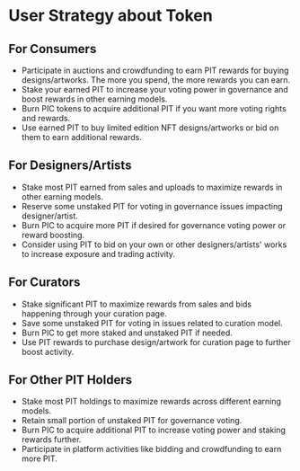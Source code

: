 # User Strategy about Token

## **For Consumers**

* Participate in auctions and crowdfunding to earn PIT rewards for buying designs/artworks. The more you spend, the more rewards you can earn.
* Stake your earned PIT to increase your voting power in governance and boost rewards in other earning models.
* Burn PIC tokens to acquire additional PIT if you want more voting rights and rewards.
* Use earned PIT to buy limited edition NFT designs/artworks or bid on them to earn additional rewards.

## **For Designers/Artists**

* Stake most PIT earned from sales and uploads to maximize rewards in other earning models.
* Reserve some unstaked PIT for voting in governance issues impacting designer/artist.
* Burn PIC to acquire more PIT if desired for governance voting power or reward boosting.
* Consider using PIT to bid on your own or other designers/artists' works to increase exposure and trading activity.

## **For Curators**

* Stake significant PIT to maximize rewards from sales and bids happening through your curation page.
* Save some unstaked PIT for voting in issues related to curation model.
* Burn PIC to get more staked and unstaked PIT if needed.
* Use PIT rewards to purchase design/artwork for curation page to further boost activity.

## **For Other PIT Holders**

* Stake most PIT holdings to maximize rewards across different earning models.
* Retain small portion of unstaked PIT for governance voting.
* Burn PIC to acquire additional PIT to increase voting power and staking rewards further.
* Participate in platform activities like bidding and crowdfunding to earn more PIT.
